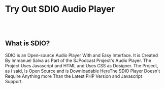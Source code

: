 <h1>Try Out SDIO Audio Player</h1>
<br>
<br>
<h2>What is SDIO?</h2>
<p>SDIO is an Open-source Audio Player With and Easy Interface. It is Created By Immanuel Salva as Part of the SJPodcast Project's Audio Player.
The Project Uses Javascript and HTML and Uses CSS as Designer. The Project, as i said, Is Open Source and is Downloadable <a href="https://github.com/ImmanuelSalva-PA/SDIO-Audioplayer/archive/refs/heads/main.zip">Here</a>The SDIO Player Doesn't Require Anything more Than the Latest PHP Version and Javascript Support.</p>
